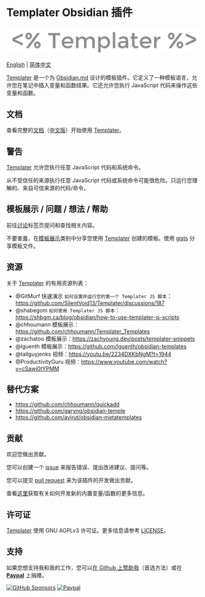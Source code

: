 # Templater Obsidian 插件

![templater_logo](./imgs/templater_logo.svg)

[English](README.md) | [简体中文](README_zh.md)

[Templater](https://github.com/SilentVoid13/Templater) 是一个为 [Obsidian.md](https://obsidian.md/) 设计的模板插件。它定义了一种模板语言，允许您在笔记中插入变量和函数结果。它还允许您执行 JavaScript 代码来操作这些变量和函数。

## 文档

查看完整的[文档](https://silentvoid13.github.io/Templater/)（[中文版](https://fjie.github.io/Templater/zh/)）开始使用 [Templater](https://github.com/SilentVoid13/Templater)。

## 警告

[Templater](https://github.com/SilentVoid13/Templater) 允许您执行任意 JavaScript 代码和系统命令。

从不受信任的来源执行任意 JavaScript 代码或系统命令可能很危险。只运行您理解的、来自可信来源的代码/命令。

## 模板展示 / 问题 / 想法 / 帮助

前往[讨论](https://github.com/SilentVoid13/Templater/discussions)标签页提问和查找相关内容。

不要害羞，在[模板展示](https://github.com/SilentVoid13/Templater/discussions/categories/templates-showcase)类别中分享您使用 [Templater](https://github.com/SilentVoid13/Templater) 创建的模板。使用 [gists](https://gist.github.com/) 分享模板文件。

## 资源

关于 [Templater](https://github.com/SilentVoid13/Templater) 的有用资源列表：

- @GitMurf 快速演示 `如何设置并运行您的第一个 Templater JS 脚本`：https://github.com/SilentVoid13/Templater/discussions/187
- @shabegom `如何使用 Templater JS 脚本`：https://shbgm.ca/blog/obsidian/how-to-use-templater-js-scripts
- @chhoumann 模板展示：https://github.com/chhoumann/Templater_Templates
- @zachatoo 模板展示：https://zachyoung.dev/posts/templater-snippets
- @lguenth 模板展示：https://github.com/lguenth/obsidian-templates
- @tallguyjenks 视频：https://youtu.be/2234DXKbNgM?t=1944
- @ProductivityGuru 视频：https://www.youtube.com/watch?v=cSawi0tYPMM

## 替代方案

- https://github.com/chhoumann/quickadd
- https://github.com/garyng/obsidian-temple
- https://github.com/avirut/obsidian-metatemplates

## 贡献

欢迎您做出贡献。

您可以创建一个 [issue](https://github.com/SilentVoid13/Templater/issues) 来报告错误、提出改进建议、提问等。

您可以提交 [pull request](https://github.com/SilentVoid13/Templater/pulls) 来为该插件的开发做出贡献。

查看[这里](https://silentvoid13.github.io/Templater/internal-functions/contribute.html)获取有关如何开发新的内置变量/函数的更多信息。

## 许可证

[Templater](https://github.com/SilentVoid13/Templater) 使用 GNU AGPLv3 许可证。更多信息请参考 [LICENSE](https://github.com/SilentVoid13/Templater/blob/master/LICENSE.TXT)。

## 支持

如果您想支持我和我的工作，您可以[在 Github 上赞助我](https://github.com/sponsors/SilentVoid13)（首选方法）或在 [**Paypal**](https://www.paypal.com/donate?hosted_button_id=U2SRGAFYXT32Q) 上捐赠。

[![GitHub Sponsors](https://img.shields.io/github/sponsors/silentvoid13?label=Sponsor&logo=GitHub%20Sponsors&style=for-the-badge)](https://github.com/sponsors/silentvoid13)
[![Paypal](https://img.shields.io/badge/paypal-silentvoid13-yellow?style=social&logo=paypal)](https://www.paypal.com/donate?hosted_button_id=U2SRGAFYXT32Q)